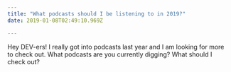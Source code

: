 ```yaml
---
title: "What podcasts should I be listening to in 2019?"
date: 2019-01-08T02:49:10.969Z

---
```

Hey DEV-ers! I really got into podcasts last year and I am looking for more to check out. What podcasts are you currently digging? What should I check out?